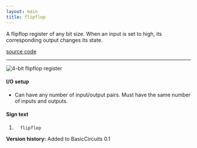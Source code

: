 ```yaml
---
layout: main
title: flipflop
---
```


A flipflop register of any bit size. When an input is set to high, its corresponding output changes its state.

[source code](https://github.com/eisental/BasicCircuits/blob/master/src/main/java/org/tal/basiccircuits/flipflop.java)

* * *

![4-bit flipflop register](/RedstoneChips/images/flipflop.png "4-bit flipflop register")

#### I/O setup 
* Can have any number of input/output pairs. Must have the same number of inputs and outputs.

#### Sign text
1. `   flipflop   `

__Version history:__ Added to BasicCircuits 0.1